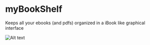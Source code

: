 # myBookShelf
Keeps all your ebooks (and pdfs) organized in a iBook like graphical interface

![Alt text](/screenshot/mybookshelf_screenshot1.jpg?raw=true "GTK Screenshot")
